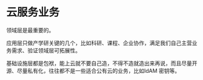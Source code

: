 # 云服务业务

领域层是最重要的。

应用层只做产学研关键的几个，比如科研、课程、企业协作，满足我们自己主营业务需求、验证领域层可拓展性。

基础设施层都是包袱，能上云就不要自己造，不得不造就造出来再说，而且尽量开源、尽量私有化，往往都不是一些适合公有云的业务，比如IdAM 密钥等。
